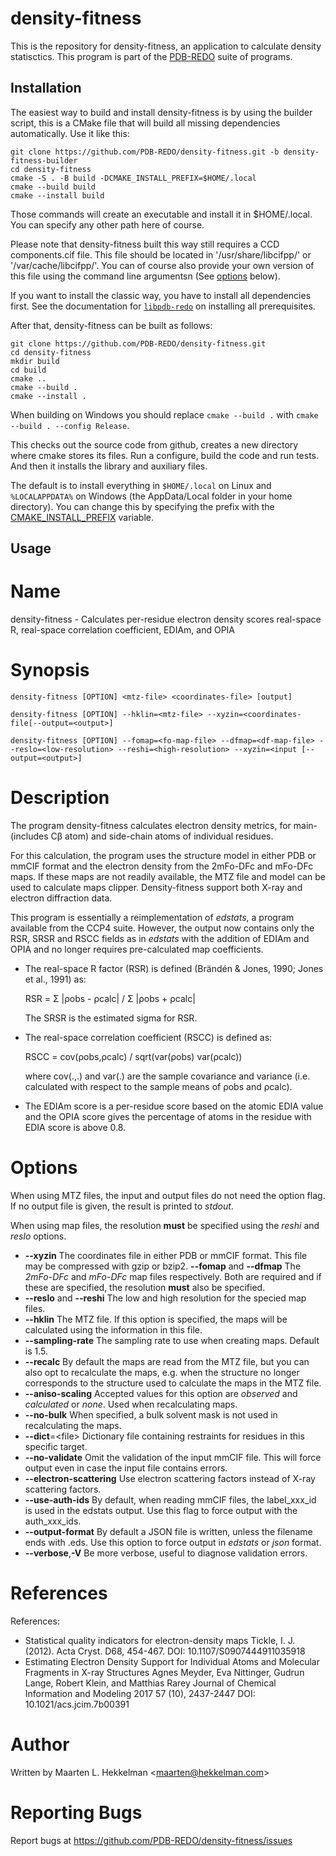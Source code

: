 density-fitness
===============

This is the repository for density-fitness, an application to calculate density statisctics. This program is part of the [PDB-REDO](https://pdb.redo.eu/) suite
of programs.

Installation
------------

The easiest way to build and install density-fitness is by using the builder script, this is a CMake file that will build all missing dependencies automatically. Use it like this:

```console
git clone https://github.com/PDB-REDO/density-fitness.git -b density-fitness-builder
cd density-fitness
cmake -S . -B build -DCMAKE_INSTALL_PREFIX=$HOME/.local
cmake --build build
cmake --install build
```

Those commands will create an executable and install it in $HOME/.local. You can specify any other path here of course.

Please note that density-fitness built this way still requires a CCD components.cif file. This file should be located in '/usr/share/libcifpp/' or '/var/cache/libcifpp/'. You can of course also provide your own version of this file using the command line argumentsn (See [options](#options) below).

If you want to install the classic way, you have to install all dependencies first. See the documentation for [`libpdb-redo`](https://github.com/PDB-REDO/libpdb-redo) on installing all prerequisites.

After that, density-fitness can be built as follows:

```console
git clone https://github.com/PDB-REDO/density-fitness.git
cd density-fitness
mkdir build
cd build
cmake ..
cmake --build .
cmake --install .
```

When building on Windows you should replace `cmake --build .` with `cmake --build . --config Release`.

This checks out the source code from github, creates a new directory
where cmake stores its files. Run a configure, build the code and run
tests. And then it installs the library and auxiliary files.

The default is to install everything in `$HOME/.local` on Linux and
`%LOCALAPPDATA%` on Windows (the AppData/Local folder in your home directory).
You can change this by specifying the prefix with the
[CMAKE_INSTALL_PREFIX](https://cmake.org/cmake/help/v3.21/variable/CMAKE_INSTALL_PREFIX.html)
variable.

Usage
-----

# Name

density-fitness - Calculates per-residue electron density scores real-space R, real-space correlation coefficient, EDIAm, and OPIA

# Synopsis

```
density-fitness [OPTION] <mtz-file> <coordinates-file> [output]

density-fitness [OPTION] --hklin=<mtz-file> --xyzin=<coordinates-file[--output=<output>]

density-fitness [OPTION] --fomap=<fo-map-file> --dfmap=<df-map-file> --reslo=<low-resolution> --reshi=<high-resolution> --xyzin=<input [--output=<output>]
```

# Description

The program density-fitness calculates electron density metrics,
for main- (includes Cβ atom) and side-chain atoms of individual residues.

For this calculation, the program uses the structure model in either PDB
or mmCIF format and the electron density from the 2mFo-DFc and mFo-DFc maps.
If these maps are not readily available, the MTZ file and model can be used
to calculate maps clipper. Density-fitness support both X-ray and electron
diffraction data.

This program is essentially a reimplementation of _edstats_, a program
available from the CCP4 suite. However, the output now contains only the
RSR, SRSR and RSCC fields as in _edstats_ with the addition of EDIAm
and OPIA and no longer requires pre-calculated map coefficients.

* The real-space R factor (RSR) is defined (Brändén & Jones, 1990; Jones et al., 1991) as:
  
  RSR = Σ |ρobs - ρcalc| / Σ |ρobs + ρcalc|

  The SRSR is the estimated sigma for RSR.

* The real-space correlation coefficient (RSCC) is defined as:
  
  RSCC = cov(ρobs,ρcalc) / sqrt(var(ρobs) var(ρcalc))
  
  where cov(.,.) and var(.) are the sample covariance and variance (i.e. calculated
  with respect to the sample means of ρobs and ρcalc).

* The EDIAm score is a per-residue score based on the atomic EDIA value and the OPIA
  score gives the percentage of atoms in the residue with EDIA score is above 0.8.

# Options

When using MTZ files, the input and output files do not need the option flag.
If no output file is given, the result is printed to _stdout_.

When using map files, the resolution **must** be specified using the
_reshi_ and _reslo_ options.

* **--xyzin**
  The coordinates file in either PDB or mmCIF format. This file may be compressed
  with gzip or bzip2.
  **--fomap** and **--dfmap**
  The _2mFo-DFc_ and _mFo-DFc_ map files respectively. Both are required
  and if these are specified, the resolution **must** also be specified.
* **--reslo** and **--reshi**
  The low and high resolution for the specied map files.
* **--hklin**
  The MTZ file. If this option is specified, the maps will be calculated using
  the information in this file.
* **--sampling-rate**
  The sampling rate to use when creating maps. Default is 1.5.
* **--recalc**
  By default the maps are read from the MTZ file, but you can also opt to
  recalculate the maps, e.g. when the structure no longer corresponds to
  the structure used to calculate the maps in the MTZ file.
* **--aniso-scaling**
  Accepted values for this option are _observed_ and _calculated_ or _none_.
  Used when recalculating maps.
* **--no-bulk**
  When specified, a bulk solvent mask is not used in recalculating the maps.
* **--dict**=&lt;file&gt;
  Dictionary file containing restraints for residues in this specific target.
* **--no-validate**
  Omit the validation of the input mmCIF file. This will force output even in
  case the input file contains errors.
* **--electron-scattering**
  Use electron scattering factors instead of X-ray scattering factors.
* **--use-auth-ids**
  By default, when reading mmCIF files, the label_xxx_id is used in the
  edstats output. Use this flag to force output with the auth_xxx_ids.
* **--output-format**
  By default a JSON file is written, unless the filename ends with .eds.
  Use this option to force output in _edstats_ or _json_ format.
* **--verbose**,**-V**
  Be more verbose, useful to diagnose validation errors.

# References

References:

* Statistical quality indicators for electron-density maps
  Tickle, I. J. (2012). Acta Cryst. D68, 454-467.
  DOI: 10.1107/S0907444911035918
* Estimating Electron Density Support for Individual Atoms and Molecular Fragments in X-ray Structures
  Agnes Meyder, Eva Nittinger, Gudrun Lange, Robert Klein, and Matthias Rarey
  Journal of Chemical Information and Modeling 2017 57 (10), 2437-2447
  DOI: 10.1021/acs.jcim.7b00391

# Author

Written by Maarten L. Hekkelman &lt;[maarten@hekkelman.com](mailto:maarten@hekkelman.com)&gt;

# Reporting Bugs

Report bugs at https://github.com/PDB-REDO/density-fitness/issues
